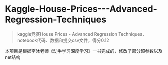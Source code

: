 # Kaggle-House-Prices---Advanced-Regression-Techniques
> kaggle竞赛House Prices - Advanced Regression Techniques，notebook代码、数据和提交csv文件，得分0.12


本项目是根据李沐老师《动手学习深度学习》一书完成的，修改了部分超参数以及net结构
